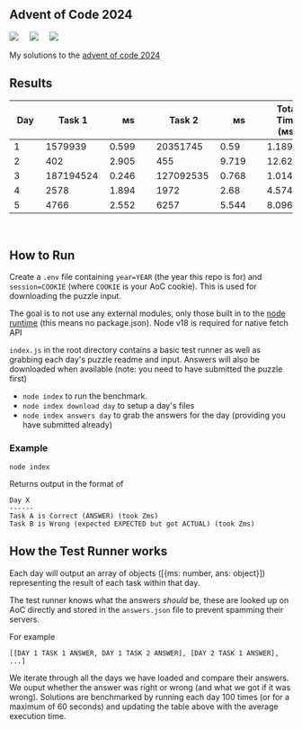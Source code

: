 ## Advent of Code 2024

![](https://img.shields.io/badge/Language-JS-778528?style=for-the-badge) &nbsp; &nbsp; ![](https://img.shields.io/badge/📅%20Day%20-5-118499?style=for-the-badge) &nbsp; &nbsp;  ![](https://img.shields.io/badge/⭐%20Stars%20-10-b5792a?style=for-the-badge)

My solutions to the [advent of code 2024](https://adventofcode.com/2024/)

## Results

Day | Task 1 | ᴍs | Task 2 | ᴍs | Total Time (ᴍs)
-|-|-|-|-|-
1&nbsp;&nbsp;&nbsp;&nbsp;&nbsp;&nbsp;&nbsp;|1579939&nbsp;&nbsp;&nbsp;|0.599&nbsp;&nbsp;&nbsp;&nbsp;&nbsp;|20351745&nbsp;&nbsp;|0.59&nbsp;&nbsp;&nbsp;&nbsp;&nbsp;&nbsp;|1.189&nbsp;&nbsp;&nbsp;&nbsp;&nbsp;
2&nbsp;&nbsp;&nbsp;&nbsp;&nbsp;&nbsp;&nbsp;|402&nbsp;&nbsp;&nbsp;&nbsp;&nbsp;&nbsp;&nbsp;|2.905&nbsp;&nbsp;&nbsp;&nbsp;&nbsp;|455&nbsp;&nbsp;&nbsp;&nbsp;&nbsp;&nbsp;&nbsp;|9.719&nbsp;&nbsp;&nbsp;&nbsp;&nbsp;|12.624&nbsp;&nbsp;&nbsp;&nbsp;
3&nbsp;&nbsp;&nbsp;&nbsp;&nbsp;&nbsp;&nbsp;|187194524&nbsp;|0.246&nbsp;&nbsp;&nbsp;&nbsp;&nbsp;|127092535&nbsp;|0.768&nbsp;&nbsp;&nbsp;&nbsp;&nbsp;|1.014&nbsp;&nbsp;&nbsp;&nbsp;&nbsp;
4&nbsp;&nbsp;&nbsp;&nbsp;&nbsp;&nbsp;&nbsp;|2578&nbsp;&nbsp;&nbsp;&nbsp;&nbsp;&nbsp;|1.894&nbsp;&nbsp;&nbsp;&nbsp;&nbsp;|1972&nbsp;&nbsp;&nbsp;&nbsp;&nbsp;&nbsp;|2.68&nbsp;&nbsp;&nbsp;&nbsp;&nbsp;&nbsp;|4.574&nbsp;&nbsp;&nbsp;&nbsp;&nbsp;
5&nbsp;&nbsp;&nbsp;&nbsp;&nbsp;&nbsp;&nbsp;|4766&nbsp;&nbsp;&nbsp;&nbsp;&nbsp;&nbsp;|2.552&nbsp;&nbsp;&nbsp;&nbsp;&nbsp;|6257&nbsp;&nbsp;&nbsp;&nbsp;&nbsp;&nbsp;|5.544&nbsp;&nbsp;&nbsp;&nbsp;&nbsp;|8.096&nbsp;&nbsp;&nbsp;&nbsp;&nbsp;

<br />

## How to Run

Create a `.env` file containing `year=YEAR` (the year this repo is for) and `session=COOKIE` (where `COOKIE` is your AoC cookie). This is used for downloading the puzzle input.

The goal is to not use any external modules, only those built in to the [node runtime](https://nodejs.org/en/) (this means no package.json). Node v18 is required for native fetch API

`index.js` in the root directory contains a basic test runner as well as grabbing each day's puzzle readme and input. Answers will also be downloaded when available (note: you need to have submitted the puzzle first)

* `node index` to run the benchmark.
* `node index download day` to setup a day's files
* `node index answers day` to grab the answers for the day (providing you have submitted already)

### Example

```
node index
```

Returns output in the format of

```
Day X
------
Task A is Correct (ANSWER) (took Zms)
Task B is Wrong (expected EXPECTED but got ACTUAL) (took Zms)
```

## How the Test Runner works

Each day will output an array of objects ([{ms: number, ans: object}]) representing the result of each task within that day.

The test runner knows what the answers *should* be, these are looked up on AoC directly and stored in the `answers.json` file to prevent spamming their servers.

For example 

```
[[DAY 1 TASK 1 ANSWER, DAY 1 TASK 2 ANSWER], [DAY 2 TASK 1 ANSWER], ...]
```

We iterate through all the days we have loaded and compare their answers. We ouput whether the answer was right or wrong (and what we got if it was wrong).
Solutions are benchmarked by running each day 100 times (or for a maximum of 60 seconds) and updating the table above with the average execution time.
